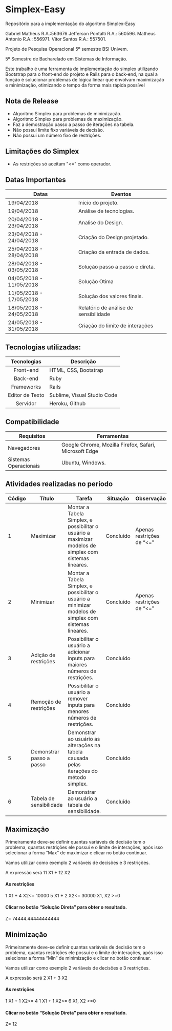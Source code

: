 # Simplex-Easy

Repositório para a implementação do algoritmo Simplex-Easy

Gabriel Matheus R.A.:563676
Jefferson Pontalti  R.A.: 560596.
Matheus Antonio R.A.: 556971.
Vitor Santos R.A.: 557501.

Projeto de Pesquisa Operacional 5º semestre BSI Univem.

5º Semestre de Bacharelado em Sistemas de Informação. 

Este trabalho é uma ferramenta de implementação do simplex utilizando Bootstrap para o front-end do projeto e Rails para o back-end, na qual a função é solucionar problemas de lógica linear que envolvam maximização e minimização, otimizando o tempo da forma mais rápida possível

## Nota de Release

* Algoritmo Simplex para problemas de minimização.
* Algoritmo Simplex para problemas de maximização.
* Faz a demostração passo a passo de iterações na tabela.
* Não possui limite fixo variáveis de decisão.
* Não possui um número fixo de restrições.

## Limitações do Simplex

* As restrições só aceitam "<=" como operador.

## Datas Importantes

| Datas | Eventos|
|--------| -------- | 
|19/04/2018 | Inicio do projeto. |
| 19/04/2018 | Análise de tecnologias. |
| 20/04/2018 - 23/04/2018| Analise do Design. |
| 23/04/2018 - 24/04/2018 | Criação do Design projetado. |
| 25/04/2018 - 28/04/2018 | Criação da entrada de dados.|
| 28/04/2018 - 03/05/2018 | Solução passo a passo e direta. |
| 04/05/2018 - 11/05/2018 | Solução Otima |
| 11/05/2018 - 17/05/2018 | Solução dos valores finais. |
| 18/05/2018 - 24/05/2018 | Relatório de análise de sensibilidade |
| 24/05/2018 - 31/05/2018 | Criação do limite de interações |



## Tecnologias utilizadas:
| Tecnologias   | Descrição |
|:-------------:|-----------|
| Front-end | HTML, CSS, Bootstrap |
| Back-end  | Ruby  |
| Frameworks    | Rails|
| Editor de Texto | Sublime, Visual Studio Code |
| Servidor  | Heroku, Github |

## Compatibilidade

| Requisitos    | Ferramentas   |
|---------------|---------------|
| Navegadores   | Google Chrome, Mozilla Firefox, Safari, Microsoft Edge    |
| Sistemas Operacionais     | Ubuntu, Windows.    |

## Atividades realizadas no período

Código | Título | Tarefa | Situação | Observação
--------- | ------ | -------| -------| -------
1 | Maximizar | Montar a Tabela Simplex, e possibilitar o usuário a maximizar modelos de simplex com sistemas lineares. | Concluído | Apenas restrições de “<=”
2 | Minimizar | Montar a Tabela Simplex, e possibilitar o usuário a minimizar modelos de simplex com sistemas lineares. | Concluído | Apenas restrições de “<=”
3 | Adição de restrições | Possibilitar o usuário a adicionar inputs para maiores números de restrições. | Concluído |
4 | Remoção de restrições | Possibilitar o usuário a remover inputs para menores números de restrições. | Concluído |
5 | Demonstrar passo a passo | Demonstrar ao usuário as alterações na tabela causada pelas iterações do método simplex. | Concluído|
6  | Tabela de sensibilidade | Demonstrar ao usuário a tabela de sensibilidade. |Concluído|

## Maximização

Primeiramente deve-se definir quantas variáveis de decisão tem o problema, quantas restrições ele possui e o limite de interações, após isso selecionar a forma “Max” de maximizar e clicar no botão continuar.

Vamos utilizar como exemplo 2 variáveis de decisões e 3 restrições.

A expressão será 11 X1 + 12 X2

#### As restrições

1 X1 + 4 X2<= 10000
5 X1 + 2 X2<= 30000
X1, X2 >=0

#### Clicar no botão “Solução Direta” para obter o resultado.
Z= 74444.44444444444

## Minimização

Primeiramente deve-se definir quantas variáveis de decisão tem o problema, quantas restrições ele possui e o limite de interações, após isso selecionar a forma “Min” de minimização e clicar no botão continuar.

Vamos utilizar como exemplo 2 variáveis de decisões e 3 restrições.

A expressão será 2 X1 + 3 X2

#### As restrições
1 X1 + 1 X2<= 4
1 X1 + 1 X2<= 6
X1, X2 >=0

#### Clicar no botão “Solução Direta” para obter o resultado.
Z= 12
